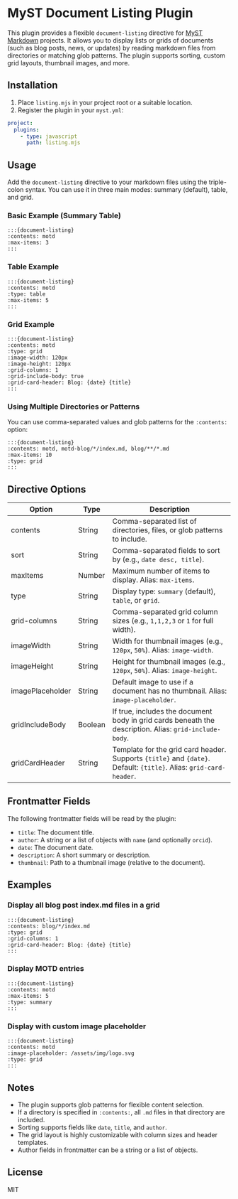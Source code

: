# MyST Document Listing Plugin

This plugin provides a flexible `document-listing` directive for [MyST Markdown](https://mystmd.org/) projects. It allows you to display lists or grids of documents (such as blog posts, news, or updates) by reading markdown files from directories or matching glob patterns. The plugin supports sorting, custom grid layouts, thumbnail images, and more.

## Installation

1. Place `listing.mjs` in your project root or a suitable location.
2. Register the plugin in your `myst.yml`:

```yaml
project:
  plugins:
    - type: javascript
      path: listing.mjs
```

## Usage

Add the `document-listing` directive to your markdown files using the triple-colon syntax. You can use it in three main modes: summary (default), table, and grid.

### Basic Example (Summary Table)

```
:::{document-listing}
:contents: motd
:max-items: 3
:::
```

### Table Example

```
:::{document-listing}
:contents: motd
:type: table
:max-items: 5
:::
```

### Grid Example

```
:::{document-listing}
:contents: motd
:type: grid
:image-width: 120px
:image-height: 120px
:grid-columns: 1
:grid-include-body: true
:grid-card-header: Blog: {date} {title}
:::
```

### Using Multiple Directories or Patterns

You can use comma-separated values and glob patterns for the `:contents:` option:

```
:::{document-listing}
:contents: motd, motd-blog/*/index.md, blog/**/*.md
:max-items: 10
:type: grid
:::
```

## Directive Options

| Option              | Type     | Description                                                                                       |
|---------------------|----------|---------------------------------------------------------------------------------------------------|
| contents            | String   | Comma-separated list of directories, files, or glob patterns to include.                          |
| sort                | String   | Comma-separated fields to sort by (e.g., `date desc, title`).                                     |
| maxItems            | Number   | Maximum number of items to display. Alias: `max-items`.                                           |
| type                | String   | Display type: `summary` (default), `table`, or `grid`.                                            |
| grid-columns        | String   | Comma-separated grid column sizes (e.g., `1,1,2,3` or `1` for full width).                        |
| imageWidth          | String   | Width for thumbnail images (e.g., `120px`, `50%`). Alias: `image-width`.                         |
| imageHeight         | String   | Height for thumbnail images (e.g., `120px`, `50%`). Alias: `image-height`.                       |
| imagePlaceholder    | String   | Default image to use if a document has no thumbnail. Alias: `image-placeholder`.                 |
| gridIncludeBody     | Boolean  | If true, includes the document body in grid cards beneath the description. Alias: `grid-include-body`. |
| gridCardHeader      | String   | Template for the grid card header. Supports `{title}` and `{date}`. Default: `{title}`. Alias: `grid-card-header`. |

## Frontmatter Fields

The following frontmatter fields will be read by the plugin:

- `title`: The document title.
- `author`: A string or a list of objects with `name` (and optionally `orcid`).
- `date`: The document date.
- `description`: A short summary or description.
- `thumbnail`: Path to a thumbnail image (relative to the document).

## Examples

### Display all blog post index.md files in a grid

```
:::{document-listing}
:contents: blog/*/index.md
:type: grid
:grid-columns: 1
:grid-card-header: Blog: {date} {title}
:::
```

### Display MOTD entries

```
:::{document-listing}
:contents: motd
:max-items: 5
:type: summary
:::
```

### Display with custom image placeholder

```
:::{document-listing}
:contents: motd
:image-placeholder: /assets/img/logo.svg
:type: grid
:::
```

## Notes

- The plugin supports glob patterns for flexible content selection.
- If a directory is specified in `:contents:`, all `.md` files in that directory are included.
- Sorting supports fields like `date`, `title`, and `author`.
- The grid layout is highly customizable with column sizes and header templates.
- Author fields in frontmatter can be a string or a list of objects.

## License

MIT
